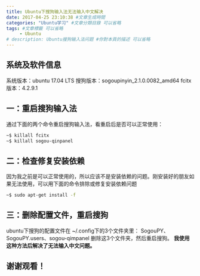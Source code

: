 ```yaml
---
title: Ubuntu下搜狗输入法无法输入中文解决
date: 2017-04-25 23:10:38 #文章生成時間
categories: "Ubuntu学习" #文章分類目錄 可以省略
tags: #文章標籤 可以省略
     - Ubuntu
# description: Ubuntu搜狗输入法问题 #你對本頁的描述 可以省略
---
```


## 系统及软件信息
系统版本：ubuntu 17.04 LTS
搜狗版本：sogoupinyin_2.1.0.0082_amd64
fcitx版本：4.2.9.1

<!-- more -->

## 一：重启搜狗输入法
通过下面的两个命令重启搜狗输入法，看重启后是否可以正常使用：

``` bash
~$ killall fcitx
~$ killall sogou-qinpanel
```

## 二：检查修复安装依赖
因为我之前是可以正常使用的，所以应该不是安装依赖的问题。刚安装好的朋友如果无法使用，可以用下面的命令排除或修复安装依赖问题

``` bash
~$ sudo apt-get install -f
```

## 三：删除配置文件，重启搜狗
ubuntu下搜狗的配置文件在 ~/.config下的3个文件夹里：
SogouPY、SogouPY.users、sogou-qimpanel
删除这3个文件夹，然后重启搜狗。
**我使用这种方法后解决了无法输入中文问题。**

## 谢谢观看！
